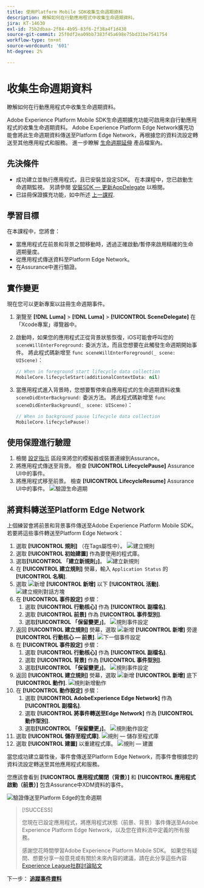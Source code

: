 ```yaml
---
title: 使用Platform Mobile SDK收集生命週期資料
description: 瞭解如何在行動應用程式中收集生命週期資料。
jira: KT-14630
exl-id: 75b2dbaa-2f84-4b95-83f6-2f38a4f1d438
source-git-commit: 25f0df2ea09bb7383f45a698e75bd31be7541754
workflow-type: tm+mt
source-wordcount: '601'
ht-degree: 2%

---
```


# 收集生命週期資料

瞭解如何在行動應用程式中收集生命週期資料。

Adobe Experience Platform Mobile SDK生命週期擴充功能可啟用來自行動應用程式的收集生命週期資料。 Adobe Experience Platform Edge Network擴充功能會將此生命週期資料傳送至Platform Edge Network，再根據您的資料流設定轉送至其他應用程式和服務。 進一步瞭解 [生命週期延伸](https://developer.adobe.com/client-sdks/documentation/lifecycle-for-edge-network/) 產品檔案內。


## 先決條件

* 成功建立並執行應用程式，且已安裝並設定SDK。 在本課程中，您已啟動生命週期監視。 另請參閱 [安裝SDK — 更新AppDelegate](install-sdks.md#update-appdelegate) 以檢閱。
* 已註冊保證擴充功能，如中所述 [上一課程](install-sdks.md).

## 學習目標

在本課程中，您將會：

<!--
* Add lifecycle field group to the schema.
* -->
* 當應用程式在前景和背景之間移動時，透過正確啟動/暫停來啟用精確的生命週期量度。
* 從應用程式傳送資料至Platform Edge Network。
* 在Assurance中進行驗證。

<!--
## Add lifecycle field group to schema

The Consumer Experience Event field group you added in the [previous lesson](create-schema.md) already contains the lifecycle fields, so you can skip this step. If you don't use Consumer Experience Event field group in your own app, you can add the lifecycle fields by doing the following:

1. Navigate to the schema interface as described in the [previous lesson](create-schema.md).
1. Open the **Luma Mobile App Event Schema** schema and select **[!UICONTROL Add]** next to Field groups.
    ![select add](assets/lifecycle-add.png)
1. In the search bar, enter "lifecycle".
1. Select the checkbox next to **[!UICONTROL AEP Mobile Lifecycle Details]**.
1. Select **[!UICONTROL Add field groups]**.
    ![add field group](assets/lifecycle-lifecycle-field-group.png)
1. Select **[!UICONTROL Save]**.
    ![save](assets/lifecycle-lifecycle-save.png)
-->

## 實作變更

現在您可以更新專案以註冊生命週期事件。

1. 瀏覽至 **[!DNL Luma]** > **[!DNL Luma]** > **[!UICONTROL SceneDelegate]** 在「Xcode專案」導覽器中。

1. 啟動時，如果您的應用程式正從背景狀態恢復，iOS可能會呼叫您的 `sceneWillEnterForeground:` 委派方法，而且您想要在此觸發生命週期開始事件。 將此程式碼新增至 `func sceneWillEnterForeground(_ scene: UIScene)`：

   ```swift
   // When in foreground start lifecycle data collection
   MobileCore.lifecycleStart(additionalContextData: nil)
   ```

1. 當應用程式進入背景時，您想要暫停來自應用程式的生命週期資料收集 `sceneDidEnterBackground:` 委派方法。 將此程式碼新增至  `func sceneDidEnterBackground(_ scene: UIScene)`：

   ```swift
   // When in background pause lifecycle data collection
   MobileCore.lifecyclePause()
   ```

## 使用保證進行驗證

1. 檢閱 [設定指示](assurance.md#connecting-to-a-session) 區段來將您的模擬器或裝置連線到Assurance。
1. 將應用程式傳送至背景。 檢查 **[!UICONTROL LifecyclePause]** Assurance UI中的事件。
1. 將應用程式移至前景。 檢查 **[!UICONTROL LifecycleResume]** Assurance UI中的事件。
   ![驗證生命週期](assets/lifecycle-lifecycle-assurance.png)


## 將資料轉送至Platform Edge Network

上個練習會將前景和背景事件傳送至Adobe Experience Platform Mobile SDK。 若要將這些事件轉送至Platform Edge Network：

1. 選取 **[!UICONTROL 規則]** （在Tags屬性中）。
   ![建立規則](assets/rule-create.png)
1. 選取 **[!UICONTROL 初始建置]** 作為要使用的程式庫。
1. 選取&#x200B;**[!UICONTROL 「建立新規則」]**。
   ![建立新規則](assets/rules-create-new.png)
1. 在 **[!UICONTROL 建立規則]** 熒幕，輸入 `Application Status` 的 **[!UICONTROL 名稱]**.
1. 選取 ![新增](https://spectrum.adobe.com/static/icons/workflow_18/Smock_AddCircle_18_N.svg) **[!UICONTROL 新增]** 以下 **[!UICONTROL 活動]**.
   ![建立規則對話方塊](assets/rule-create-name.png)
1. 在 **[!UICONTROL 事件設定]** 步驟：
   1. 選取 **[!UICONTROL 行動核心]** 作為 **[!UICONTROL 副檔名]**.
   1. 選取 **[!UICONTROL 前景]** 作為 **[!UICONTROL 事件型別]**.
   1. 選取&#x200B;**[!UICONTROL 「保留變更」]**。
      ![規則事件設定](assets/rule-event-configuration.png)
1. 返回 **[!UICONTROL 建立規則]** 熒幕，選取 ![新增](https://spectrum.adobe.com/static/icons/workflow_18/Smock_AddCircle_18_N.svg) **[!UICONTROL 新增]** 旁邊 **[!UICONTROL 行動核心 — 前景]**.
   ![下一個事件設定](assets/rule-event-configuration-next.png)
1. 在 **[!UICONTROL 事件設定]** 步驟：
   1. 選取 **[!UICONTROL 行動核心]** 作為 **[!UICONTROL 副檔名]**.
   1. 選取 **[!UICONTROL 背景]** 作為 **[!UICONTROL 事件型別]**.
   1. 選取&#x200B;**[!UICONTROL 「保留變更」]**。
      ![規則事件設定](assets/rule-event-configuration-background.png)
1. 返回 **[!UICONTROL 建立規則]** 熒幕，選取 ![新增](https://spectrum.adobe.com/static/icons/workflow_18/Smock_AddCircle_18_N.svg) **[!UICONTROL 新增]** 底下 **[!UICONTROL 動作]**.
   ![規則新增動作](assets/rule-action-button.png)
1. 在 **[!UICONTROL 動作設定]** 步驟：
   1. 選取 **[!UICONTROL AdobeExperience Edge Network]** 作為 **[!UICONTROL 副檔名]**.
   1. 選取 **[!UICONTROL 將事件轉送至Edge Network]** 作為 **[!UICONTROL 動作型別]**.
   1. 選取&#x200B;**[!UICONTROL 「保留變更」]**。
      ![規則動作設定](assets/rule-action-configuration.png)
1. 選取 **[!UICONTROL 儲存至程式庫]**.
   ![規則 — 儲存至程式庫](assets/rule-save-to-library.png)
1. 選取 **[!UICONTROL 建置]** 以重建程式庫。
   ![規則 — 建置](assets/rule-build.png)

當您成功建立屬性後，事件會傳送至Platform Edge Network，而事件會根據您的資料流設定轉送至其他應用程式和服務。

您應該會看到 **[!UICONTROL 應用程式關閉（背景）]** 和 **[!UICONTROL 應用程式啟動（前景）]** 包含Assurance中XDM資料的事件。

![驗證傳送至Platform Edge的生命週期](assets/lifecycle-edge-assurance.png)

>[!SUCCESS]
>
>您現在已設定應用程式，將應用程式狀態（前景、背景）事件傳送至Adobe Experience Platform Edge Network，以及您在資料流中定義的所有服務。
>
> 感謝您花時間學習Adobe Experience Platform Mobile SDK。 如果您有疑問、想要分享一般意見或有關於未來內容的建議，請在此分享這些內容 [Experience League社群討論貼文](https://experienceleaguecommunities.adobe.com/t5/adobe-experience-platform-data/tutorial-discussion-implement-adobe-experience-cloud-in-mobile/td-p/443796)

下一步： **[追蹤事件資料](events.md)**
